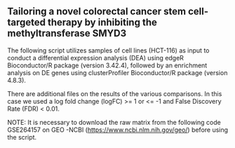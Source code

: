 ## Tailoring a novel colorectal cancer stem cell-targeted therapy by inhibiting the methyltransferase SMYD3

The following script utilizes samples of cell lines (HCT-116) as input to conduct a differential expression analysis (DEA) using edgeR Bioconductor/R package (version 3.42.4), 
followed by an enrichment analysis on DE genes using clusterProfiler Bioconductor/R package (version 4.8.3). 

There are additional files on the results of the various comparisons. In this case we used a log fold change (logFC) >= 1 or <= -1 and False Discovery Rate (FDR) < 0.01.

NOTE: It is necessary to download the raw matrix from the following code GSE264157 on GEO -NCBI (https://www.ncbi.nlm.nih.gov/geo/) before using the script.
